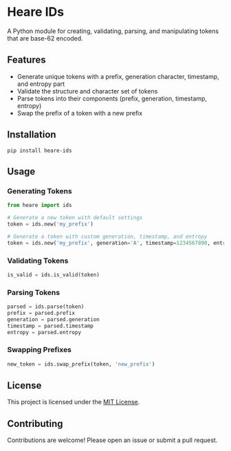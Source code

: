 # Heare IDs

A Python module for creating, validating, parsing, and manipulating tokens that are base-62 encoded.

## Features

- Generate unique tokens with a prefix, generation character, timestamp, and entropy part
- Validate the structure and character set of tokens
- Parse tokens into their components (prefix, generation, timestamp, entropy)
- Swap the prefix of a token with a new prefix

## Installation

```
pip install heare-ids
```

## Usage

### Generating Tokens

```python
from heare import ids

# Generate a new token with default settings
token = ids.new('my_prefix')

# Generate a token with custom generation, timestamp, and entropy
token = ids.new('my_prefix', generation='A', timestamp=1234567890, entropy=15)
```

### Validating Tokens

```python
is_valid = ids.is_valid(token)
```

### Parsing Tokens

```python
parsed = ids.parse(token)
prefix = parsed.prefix
generation = parsed.generation
timestamp = parsed.timestamp
entropy = parsed.entropy
```

### Swapping Prefixes

```python
new_token = ids.swap_prefix(token, 'new_prefix')
```

## License

This project is licensed under the [MIT License](LICENSE).

## Contributing

Contributions are welcome! Please open an issue or submit a pull request.
```